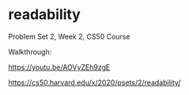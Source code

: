 # readability

Problem Set 2, Week 2, CS50 Course

Walkthrough:

https://youtu.be/AOVyZEh9zgE

https://cs50.harvard.edu/x/2020/psets/2/readability/
